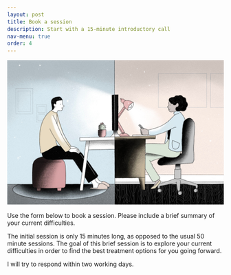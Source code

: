 ```yaml
---
layout: post
title: Book a session
description: Start with a 15-minute introductory call
nav-menu: true
order: 4
---
```


<img src="assets/images/therapy.jpg">

Use the form below to book a session. Please include a brief summary of your current difficulties.

The initial session is only 15 minutes long, as opposed to the usual 50 minute sessions. 
The goal of this brief session is to explore your current difficulties in order to find the best treatment options for you
going forward.

I will try to respond within two working days. 